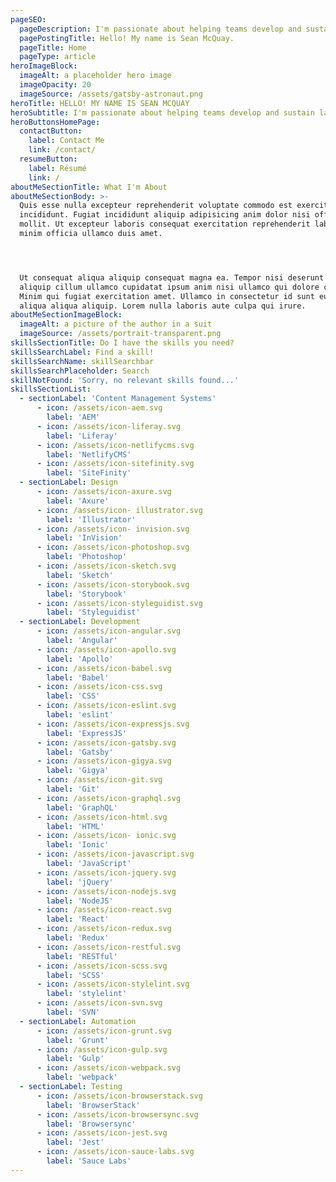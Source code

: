 ```yaml
---
pageSEO:
  pageDescription: I'm passionate about helping teams develop and sustain large-scale projects.
  pagePostingTitle: Hello! My name is Sean McQuay.
  pageTitle: Home
  pageType: article
heroImageBlock:
  imageAlt: a placeholder hero image
  imageOpacity: 20
  imageSource: /assets/gatsby-astronaut.png
heroTitle: HELLO! MY NAME IS SEAN MCQUAY
heroSubtitle: I'm passionate about helping teams develop and sustain large-scale projects.
heroButtonsHomePage:
  contactButton:
    label: Contact Me
    link: /contact/
  resumeButton:
    label: Résumé
    link: /
aboutMeSectionTitle: What I'm About
aboutMeSectionBody: >-
  Quis esse nulla excepteur reprehenderit voluptate commodo est exercitation
  incididunt. Fugiat incididunt aliquip adipisicing anim dolor nisi officia
  mollit. Ut excepteur laboris consequat exercitation reprehenderit laboris
  minim officia ullamco duis amet.




  Ut consequat aliqua aliquip consequat magna ea. Tempor nisi deserunt deserunt
  aliquip cillum ullamco cupidatat ipsum anim nisi ullamco qui dolore consequat.
  Minim qui fugiat exercitation amet. Ullamco in consectetur id sunt eu et amet
  aliqua aliqua aliquip. Lorem nulla laboris aute culpa qui irure.
aboutMeSectionImageBlock:
  imageAlt: a picture of the author in a suit
  imageSource: /assets/portrait-transparent.png
skillsSectionTitle: Do I have the skills you need?
skillsSearchLabel: Find a skill!
skillsSearchName: skillSearchbar
skillsSearchPlaceholder: Search
skillNotFound: 'Sorry, no relevant skills found...'
skillsSectionList:
  - sectionLabel: 'Content Management Systems'
      - icon: /assets/icon-aem.svg
        label: 'AEM'
      - icon: /assets/icon-liferay.svg
        label: 'Liferay'
      - icon: /assets/icon-netlifycms.svg
        label: 'NetlifyCMS'
      - icon: /assets/icon-sitefinity.svg
        label: 'SiteFinity'
  - sectionLabel: Design
      - icon: /assets/icon-axure.svg
        label: 'Axure'
      - icon: /assets/icon- illustrator.svg
        label: 'Illustrator'
      - icon: /assets/icon- invision.svg
        label: 'InVision'
      - icon: /assets/icon-photoshop.svg
        label: 'Photoshop'
      - icon: /assets/icon-sketch.svg
        label: 'Sketch'
      - icon: /assets/icon-storybook.svg
        label: 'Storybook'
      - icon: /assets/icon-styleguidist.svg
        label: 'Styleguidist'
  - sectionLabel: Development
      - icon: /assets/icon-angular.svg
        label: 'Angular'
      - icon: /assets/icon-apollo.svg
        label: 'Apollo'
      - icon: /assets/icon-babel.svg
        label: 'Babel'
      - icon: /assets/icon-css.svg
        label: 'CSS'
      - icon: /assets/icon-eslint.svg
        label: 'eslint'
      - icon: /assets/icon-expressjs.svg
        label: 'ExpressJS'
      - icon: /assets/icon-gatsby.svg
        label: 'Gatsby'
      - icon: /assets/icon-gigya.svg
        label: 'Gigya'
      - icon: /assets/icon-git.svg
        label: 'Git'
      - icon: /assets/icon-graphql.svg
        label: 'GraphQL'
      - icon: /assets/icon-html.svg
        label: 'HTML'
      - icon: /assets/icon- ionic.svg
        label: 'Ionic'
      - icon: /assets/icon-javascript.svg
        label: 'JavaScript'
      - icon: /assets/icon-jquery.svg
        label: 'jQuery'
      - icon: /assets/icon-nodejs.svg
        label: 'NodeJS'
      - icon: /assets/icon-react.svg
        label: 'React'
      - icon: /assets/icon-redux.svg
        label: 'Redux'
      - icon: /assets/icon-restful.svg
        label: 'RESTful'
      - icon: /assets/icon-scss.svg
        label: 'SCSS'
      - icon: /assets/icon-stylelint.svg
        label: 'stylelint'
      - icon: /assets/icon-svn.svg
        label: 'SVN'
  - sectionLabel: Automation
      - icon: /assets/icon-grunt.svg
        label: 'Grunt'
      - icon: /assets/icon-gulp.svg
        label: 'Gulp'
      - icon: /assets/icon-webpack.svg
        label: 'webpack'
  - sectionLabel: Testing
      - icon: /assets/icon-browserstack.svg
        label: 'BrowserStack'
      - icon: /assets/icon-browsersync.svg
        label: 'Browsersync'
      - icon: /assets/icon-jest.svg
        label: 'Jest'
      - icon: /assets/icon-sauce-labs.svg
        label: 'Sauce Labs'
---
```

